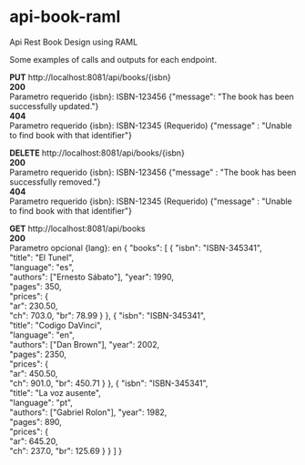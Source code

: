 # api-book-raml
Api Rest Book Design using RAML

Some examples of calls and outputs for each endpoint.

<b>PUT</b> http://localhost:8081/api/books/{isbn}<br>
	<b>200</b><br>
	    Parametro requerido {isbn}: ISBN-123456
			{"message": "The book has been successfully updated."}<br>
	<b>404</b><br>
	    Parametro requerido {isbn}: ISBN-12345 (Requerido)
			{"message" : "Unable to find book with that identifier"}<br>

<b>DELETE</b> http://localhost:8081/api/books/{isbn}<br>
	<b>200</b><br>
	    Parametro requerido {isbn}: ISBN-123456
			{"message" : "The book has been successfully removed."}<br>
	<b>404</b><br>
	    Parametro requerido {isbn}: ISBN-12345 (Requerido)
			{"message" : "Unable to find book with that identifier"}<br>

<b>GET</b> http://localhost:8081/api/books<br>
	<b>200</b><br>
	    Parametro opcional {lang}: en
			{
				"books": [
				  {
					"isbn": "ISBN-345341",  
					"title": "El Tunel",   
					"language": "es",      
					"authors": ["Ernesto Sábato"], 
					"year": 1990,          
					"pages": 350,          
					"prices": {            
					  "ar": 230.50,          
					  "ch": 703.0,
					  "br": 78.99
					}
				  },
				  {
					"isbn": "ISBN-345341",  
					"title": "Codigo DaVinci",   
					"language": "en",      
					"authors": ["Dan Brown"], 
					"year": 2002,          
					"pages": 2350,          
					"prices": {            
					  "ar": 450.50,          
					  "ch": 901.0,
					  "br": 450.71
					}
				  },
				  {
					"isbn": "ISBN-345341",  
					"title": "La voz ausente",   
					"language": "pt",      
					"authors": ["Gabriel Rolon"], 
					"year": 1982,          
					"pages": 890,          
					"prices": {            
					  "ar": 645.20,          
					  "ch": 237.0,
					  "br": 125.69
					} 
				  }
				]
			}<b>
	

		
